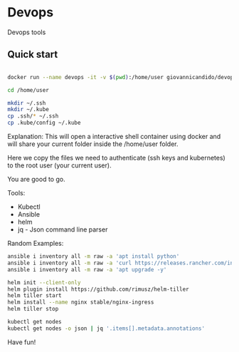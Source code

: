 # Devops

Devops tools

## Quick start

```bash

docker run --name devops -it -v $(pwd):/home/user giovannicandido/devops bash

cd /home/user

mkdir ~/.ssh
mkdir ~/.kube
cp .ssh/* ~/.ssh
cp .kube/config ~/.kube

```

Explanation: This will open a interactive shell container using docker and will share your current folder inside the /home/user folder.

Here we copy the files we need to authenticate (ssh keys and kubernetes) to the root user (your current user).

You are good to go.

Tools:

* Kubectl
* Ansible
* helm
* jq - Json command line parser

Random Examples:

```bash
ansible i inventory all -m raw -a 'apt install python'
ansible i inventory all -m raw -a 'curl https://releases.rancher.com/install-docker/18.09.2.sh | sh'
ansible i inventory all -m raw -a 'apt upgrade -y'

helm init --client-only
helm plugin install https://github.com/rimusz/helm-tiller
helm tiller start
helm install --name nginx stable/nginx-ingress
helm tiller stop

kubectl get nodes
kubectl get nodes -o json | jq '.items[].metadata.annotations'

```

Have fun!
